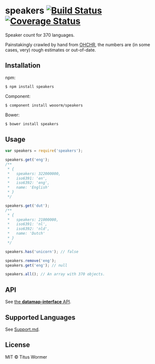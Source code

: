 # speakers [![Build Status](https://img.shields.io/travis/wooorm/speakers.svg?style=flat)](https://travis-ci.org/wooorm/speakers) [![Coverage Status](https://img.shields.io/coveralls/wooorm/speakers.svg?style=flat)](https://coveralls.io/r/wooorm/speakers?branch=master)

Speaker count for 370 languages.

Painstakingly crawled by hand from [OHCHR](http://www.ohchr.org), the numbers are (in some cases, very) rough estimates or out-of-date.

## Installation

npm:
```sh
$ npm install speakers
```

Component:
```sh
$ component install wooorm/speakers
```

Bower:
```sh
$ bower install speakers
```

## Usage

```js
var speakers = require('speakers');

speakers.get('eng');
/**
 * {
 *   speakers: 322000000,
 *   iso6391: 'en',
 *   iso6392: 'eng',
 *   name: 'English'
 * }
 */

speakers.get('dut');
/**
 * {
 *   speakers: 21000000,
 *   iso6391: 'nl',
 *   iso6392: 'nld',
 *   name: 'Dutch'
 * }
 */

speakers.has('unicorn'); // false

speakers.remove('eng');
speakers.get('eng'); // null

speakers.all(); // An array with 370 objects.
```

## API

See [the **datamap-interface** API](https://github.com/wooorm/datamap-interface).

## Supported Languages

See [Support.md](Support.md).

## License

MIT © Titus Wormer
